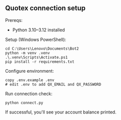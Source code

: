 ## Quotex connection setup

Prereqs:
- Python 3.10–3.12 installed

Setup (Windows PowerShell):
```
cd C:\Users\Lenovo\Documents\Bot2
python -m venv .venv
.\.venv\Scripts\Activate.ps1
pip install -r requirements.txt
```

Configure environment:
```
copy .env.example .env
# edit .env to add QX_EMAIL and QX_PASSWORD
```

Run connection check:
```
python connect.py
```

If successful, you'll see your account balance printed.


